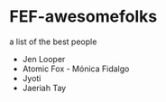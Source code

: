 # FEF-awesomefolks

a list of the best people

- Jen Looper
- Atomic Fox - Mónica Fidalgo
- Jyoti
- Jaeriah Tay
